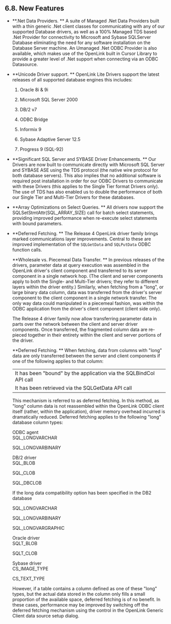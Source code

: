 <div id="lite_features_dotnet.xml" class="section">

<div class="titlepage">

<div>

<div>

## 6.8. New Features

</div>

</div>

</div>

<div class="itemizedlist">

- **.Net Data Providers. ** A suite of Managed .Net Data Providers built
  with a thin generic .Net client classes for communicating with any of
  our supported Database drivers, as well as a 100% Managed TDS based
  .Net Provider for connectivity to Microsoft and Sybase SQLServer
  Database eliminating the need for any software installation on the
  Database Server machine. An Umanaged .Net ODBC Provider is also
  available, which makes use of the OpenLink built in Cursor Library to
  provide a greater level of .Net support when connecting via an ODBC
  Datasource.

- **Unicode Driver support. ** OpenLink Lite Drivers support the latest
  releases of all supported database engines this includes:

  <div class="orderedlist">

  1.  Oracle 8i & 9i

  2.  Microsoft SQL Server 2000

  3.  DB/2 v7

  4.  ODBC Bridge

  5.  Informix 9

  6.  Sybase Adaptive Server 12.5

  7.  Progress 9 (SQL-92)

  </div>

- **Significant SQL Server and SYBASE Driver Enhancements. ** Our
  Drivers are now built to communicate directly with Microsoft SQL
  Server and SYBASE ASE using the TDS protocol (the native wire protocol
  for both database servers). This also implies that no additional
  software is required post installation in order for our ODBC Drivers
  to communicate with these Drivers (this applies to the Single Tier
  format Drivers only). The use of TDS has also enabled us to double the
  performance of both our Single Tier and Multi-Tier Drivers for these
  databases.

- **Array Optimizations on Select Queries. ** All drivers now support
  the SQLSetStmtAttr(SQL_ARRAY_SIZE) call for batch select statements,
  providing improved performance when re-execute select statements with
  bound parameters.

- **Deferred Fetching. ** The Release 4 OpenLink driver family brings
  marked communications layer improvements. Central to these are
  improved implementation of the `SQLGetData` and `SQLPutData` ODBC
  function calls.

  **Wholesale vs. Piecemeal Data Transfer. ** In previous releases of
  the drivers, parameter data at query execution was assembled in the
  OpenLink driver's client component and transferred to its server
  component in a single network hop. (The client and server components
  apply to both the Single- and Multi-Tier drivers; they refer to
  different layers within the driver entity.) Similarly, when fetching
  from a "long", or large binary data column, data was transferred from
  the driver's server component to the client component in a single
  network transfer. The only way data could manipulated in a piecemeal
  fashion, was within the ODBC application from the driver's client
  component (client side only).

  The Release 4 driver family now allow transferring parameter data in
  parts over the network between the client and server driver
  components. Once transferred, the fragmented column data are re-pieced
  together in their entirety within the client and server portions of
  the driver.

  **Deferred Fetching. ** When fetching, data from columns with "long"
  data are only transferred between the server and client components if
  one of the following applies to that column:

  |                                                                    |
  |--------------------------------------------------------------------|
  | It has been "bound" by the application via the SQLBindCol API call |
  | It has been retrieved via the SQLGetData API call                  |

  This mechanism is referred to as deferred fetching. In this method, as
  "long" column data is not reassembled within the OpenLink ODBC client
  itself (rather, within the application), driver memory overhead
  incurred is dramatically reduced. Deferred fetching applies to the
  following "long" database column types:

  <div class="variablelist">

  <span class="term">ODBC agent</span>  
  SQL_LONGVARCHAR

  SQL_LONGVARBINARY

  <span class="term">DB/2 driver</span>  
  SQL_BLOB

  SQL_CLOB

  SQL_DBCLOB

  If the long data compatibility option has been specified in the DB2
  database

  SQL_LONGVARCHAR

  SQL_LONGVARBINARY

  SQL_LONGVARGRAPHIC

  <span class="term">Oracle driver</span>  
  SQLT_BLOB

  SQLT_CLOB

  <span class="term">Sybase driver</span>  
  CS_IMAGE_TYPE

  CS_TEXT_TYPE

  </div>

  However, if a table contains a column defined as one of these "long"
  types, but the actual data stored in the column only fills a small
  proportion of the available space, deferred fetching is of no benefit.
  In these cases, performance may be improved by switching off the
  deferred fetching mechanism using the control in the OpenLink Generic
  Client data source setup dialog.

</div>

</div>
